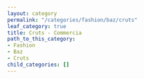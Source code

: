 ```yaml
---
layout: category
permalink: "/categories/fashion/baz/cruts"
leaf_category: true
title: Cruts - Commercia
path_to_this_category:
- Fashion
- Baz
- Cruts
child_categories: []
---
```

